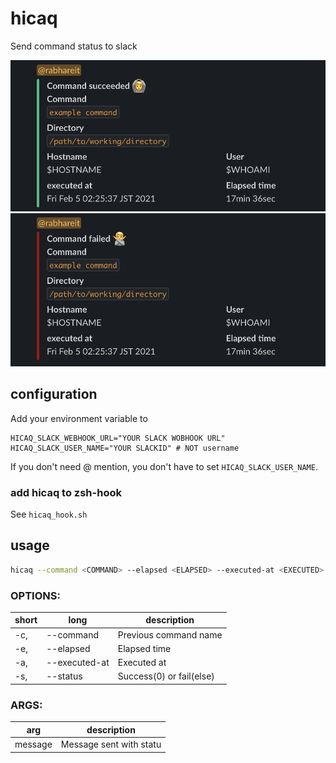 # hicaq

Send command status to slack

![seccess.png](./img/success.png)
![fail.png](./img/fail.png)

## configuration

Add your environment variable to
```
HICAQ_SLACK_WEBHOOK_URL="YOUR SLACK WOBHOOK URL"
HICAQ_SLACK_USER_NAME="YOUR SLACKID" # NOT username
```
If you don't need @ mention, you don't have to set `HICAQ_SLACK_USER_NAME`.

### add hicaq to zsh-hook
See `hicaq_hook.sh`

## usage
```sh
hicaq --command <COMMAND> --elapsed <ELAPSED> --executed-at <EXECUTED> --status <STATUS> [message]
```

### OPTIONS:
|short|long|description|
|---|---|---|
|-c, | --command | Previous command name
|-e, | --elapsed | Elapsed time
|-a, | --executed-at | Executed at
|-s, | --status | Success(0) or fail(else)

### ARGS:
|arg|description|
|---|---|
|message | Message sent with statu|
